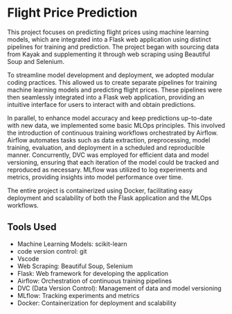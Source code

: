 # Flight Price Prediction

This project focuses on predicting flight prices using machine learning models, which are integrated into a Flask web application using distinct pipelines for training and prediction. The project began with sourcing data from Kayak and supplementing it through web scraping using Beautiful Soup and Selenium.

To streamline model development and deployment, we adopted modular coding practices. This allowed us to create separate pipelines for training machine learning models and predicting flight prices. These pipelines were then seamlessly integrated into a Flask web application, providing an intuitive interface for users to interact with and obtain predictions.

In parallel, to enhance model accuracy and keep predictions up-to-date with new data, we implemented some basic MLOps principles. This involved the introduction of continuous training workflows orchestrated by Airflow. Airflow automates tasks such as data extraction, preprocessing, model training, evaluation, and deployment in a scheduled and reproducible manner. Concurrently, DVC was employed for efficient data and model versioning, ensuring that each iteration of the model could be tracked and reproduced as necessary. MLflow was utilized to log experiments and metrics, providing insights into model performance over time.

The entire project is containerized using Docker, facilitating easy deployment and scalability of both the Flask application and the MLOps workflows.



## Tools Used

- Machine Learning Models: scikit-learn
- code version control: git
- Vscode
- Web Scraping: Beautiful Soup, Selenium
- Flask: Web framework for developing the application
- Airflow: Orchestration of continuous training pipelines
- DVC (Data Version Control): Management of data and model versioning
- MLflow: Tracking experiments and metrics
- Docker: Containerization for deployment and scalability
